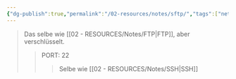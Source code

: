 ```yaml
---
{"dg-publish":true,"permalink":"/02-resources/notes/sftp/","tags":["netzwerk/protocol"],"noteIcon":"","updated":"2024-10-17T20:33:17.775+02:00"}
---
```


>Das selbe wie [[02 - RESOURCES/Notes/FTP\|FTP]], aber verschlüsselt.
>>PORT: 22
>>>Selbe wie [[02 - RESOURCES/Notes/SSH\|SSH]]